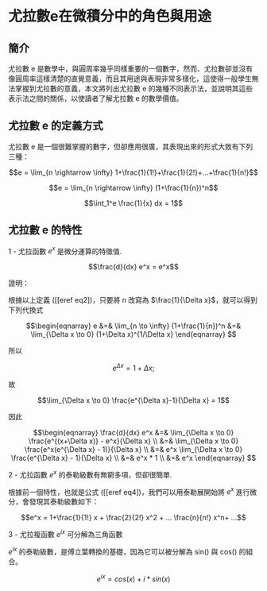 # 尤拉數e在微積分中的角色與用途

## 簡介

尤拉數 e 是數學中，與圓周率幾乎同樣重要的一個數字，然而、尤拉數卻並沒有像圓周率這樣清楚的直覺意義，而且其用途與表現非常多樣化，這使得一般學生無法掌握到尤拉數的意義，本文將列出尤拉數 e 的幾種不同表示法，並說明其這些表示法之間的關係，以使讀者了解尤拉數 e 的數學價值。

## 尤拉數 e 的定義方式

尤拉數 e 是一個很難掌握的數字，但卻應用很廣，其表現出來的形式大致有下列三種：

```math
e = \lim_{n \rightarrow \infty} 1+\frac{1}{1!}+\frac{1}{2!}+...+\frac{1}{n!}
```

```math
e = \lim_{n \rightarrow \infty} (1+\frac{1}{n})^n
```

```math
\int_1^e \frac{1}{x} dx = 1
```

## 尤拉數 e 的特性

1 - 尤拉函數 $`e^x `$ 是微分運算的特徵值.

```math
\frac{d}{dx} e^x = e^x
```

證明：

根據以上定義 ([[eref eq2])，只要將 n 改寫為 $`\frac{1}{\Delta x}`$，就可以得到下列代換式

```math
\begin{eqnarray} 
e &=& \lim_{n \to \infty} (1+\frac{1}{n})^n &=& \lim_{\Delta x \to 0} (1+\Delta x)^{1/\Delta x}
\end{eqnarray} 
```

所以 
```math
e^{\Delta x} = 1+\Delta x ;
```

故

```math
\lim_{\Delta x \to 0} \frac{e^{\Delta x}-1}{\Delta x} = 1
```

因此

```math
\begin{eqnarray} 
\frac{d}{dx} e^x &=& \lim_{\Delta x \to 0} \frac{e^{(x+\Delta x)} - e^x}{\Delta x} \\
&=& \lim_{\Delta x \to 0} \frac{e^x(e^{\Delta x} - 1)}{\Delta x} \\
&=& e^x \lim_{\Delta x \to 0} \frac{e^{\Delta x} - 1}{\Delta x} \\
&=& e^x * 1 \\
&=& e^x
\end{eqnarray} 
```


2 - 尤拉函數 $`e^x `$ 的泰勒級數有無窮多項，但卻很簡單.

根據前一個特性，也就是公式 ([[eref eq4])，我們可以用泰勒展開始將 $`e^x `$ 進行微分，會發現其泰勒級數如下：

```math
e^x = 1+\frac{1}{1!} x + \frac{2}{2!} x^2 + ... \frac{n}{n!} x^n+ ...
```

3 - 尤拉複函數 $`e^{i x} `$ 可分解為三角函數

$`e^{i x} `$ 的泰勒級數，是傅立葉轉換的基礎，因為它可以被分解為 sin() 與 cos() 的組合。

```math
e^{i x} = cos(x) + i*sin(x)
```
